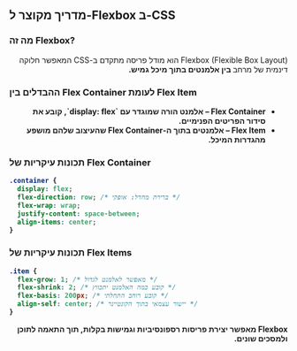 ## מדריך מקוצר ל-Flexbox ב-CSS

### מה זה Flexbox?
<p dir="rtl">
Flexbox (Flexible Box Layout) הוא מודל פריסה מתקדם ב-CSS המאפשר</strong> חלוקה דינמית של מרחב<strong> בין אלמנטים בתוך מיכל גמיש.</p>

### ההבדלים בין Flex Container לעומת Flex Item

<ul dir="rtl">
  <li><strong>Flex Container</strong> – אלמנט הורה שמוגדר עם `display: flex`, קובע את סידור הפריטים הפנימיים.</li>
  <li><strong>Flex Item</strong> – אלמנטים בתוך ה-Flex Container שהעיצוב שלהם מושפע מהגדרות המיכל.</li>
</ul> 


### תכונות עיקריות של Flex Container

```css
.container {
  display: flex;
  flex-direction: row; /* ברירת מחדל: אופקי */
  flex-wrap: wrap;
  justify-content: space-between;
  align-items: center;
}
```

### תכונות עיקריות של Flex Items

```css
.item {
  flex-grow: 1; /* מאפשר לאלמנט לגדול */
  flex-shrink: 2; /* קובע כמה האלמנט יתכווץ */
  flex-basis: 200px; /* קובע רוחב התחלתי */
  align-self: center; /* יישור עצמאי בתוך הקונטיינר */
}
```
<p dir="rtl">
Flexbox מאפשר יצירת <strong>פריסות רספונסיביות וגמישות</strong> בקלות, תוך התאמה לתוכן ולמסכים שונים.
</p>
